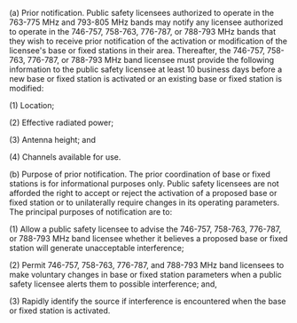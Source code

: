 (a) Prior notification. Public safety licensees authorized to operate in the 763-775 MHz and 793-805 MHz bands may notify any licensee authorized to operate in the 746-757, 758-763, 776-787, or 788-793 MHz bands that they wish to receive prior notification of the activation or modification of the licensee's base or fixed stations in their area. Thereafter, the 746-757, 758-763, 776-787, or 788-793 MHz band licensee must provide the following information to the public safety licensee at least 10 business days before a new base or fixed station is activated or an existing base or fixed station is modified:

(1) Location;

(2) Effective radiated power;

(3) Antenna height; and

(4) Channels available for use.

(b) Purpose of prior notification. The prior coordination of base or fixed stations is for informational purposes only. Public safety licensees are not afforded the right to accept or reject the activation of a proposed base or fixed station or to unilaterally require changes in its operating parameters. The principal purposes of notification are to:

(1) Allow a public safety licensee to advise the 746-757, 758-763, 776-787, or 788-793 MHz band licensee whether it believes a proposed base or fixed station will generate unacceptable interference;

(2) Permit 746-757, 758-763, 776-787, and 788-793 MHz band licensees to make voluntary changes in base or fixed station parameters when a public safety licensee alerts them to possible interference; and,

(3) Rapidly identify the source if interference is encountered when the base or fixed station is activated.

